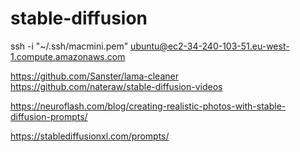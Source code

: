 # stable-diffusion

ssh -i "~/.ssh/macmini.pem" ubuntu@ec2-34-240-103-51.eu-west-1.compute.amazonaws.com

https://github.com/Sanster/lama-cleaner
https://github.com/nateraw/stable-diffusion-videos

https://neuroflash.com/blog/creating-realistic-photos-with-stable-diffusion-prompts/

https://stablediffusionxl.com/prompts/


